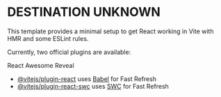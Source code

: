 # DESTINATION UNKNOWN

This template provides a minimal setup to get React working in Vite with HMR and some ESLint rules.

Currently, two official plugins are available:


React Awesome Reveal

- [@vitejs/plugin-react](https://github.com/vitejs/vite-plugin-react/blob/main/packages/plugin-react/README.md) uses [Babel](https://babeljs.io/) for Fast Refresh
- [@vitejs/plugin-react-swc](https://github.com/vitejs/vite-plugin-react-swc) uses [SWC](https://swc.rs/) for Fast Refresh
